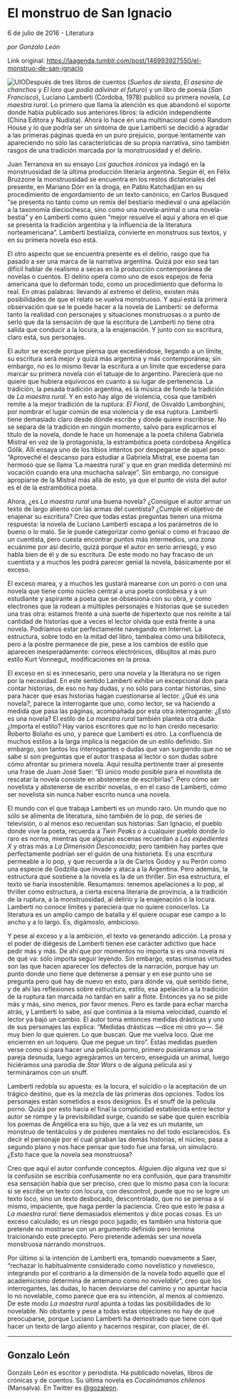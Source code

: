 # El monstruo de San Ignacio



6 de julio de 2016 - Literatura

_por Gonzalo León_

Link original: https://laagenda.tumblr.com/post/146993927550/el-monstruo-de-san-ignacio

![UIO](https://64.media.tumblr.com/0a38c583b1af4337dca8fedfbffc8aea/tumblr_inline_pjzvqnNKUr1t6q87u_640.jpg)Después de tres libros de cuentos (*Sueños de siesta*, *El asesino de chanchos* y *El loro que podía adivinar el futuro*) y un libro de poesía (*San Francisco*), Luciano Lamberti (Córdoba, 1978) publicó su primera novela, *La maestra rural*. Lo primero que llama la atención es que abandonó el soporte donde había publicado sus anteriores libros: la edición independiente (China Editora y Nudista). Ahora lo hace en una multinacional como Random House y lo que podría ser un síntoma de que Lamberti se decidió a agradar a las primeras páginas queda en un puro prejuicio, porque lentamente van apareciendo no sólo las características de su propia narrativa, sino también rasgos de una tradición marcada por la monstruosidad y el delirio.


Juan Terranova en su ensayo *Los gauchos irónicos* ya indagó en la monstruosidad de la última producción literaria argentina. Según él, en Félix Bruzzone la monstruosidad se encuentra en los restos dictatoriales del presente, en Mariano Dörr en la droga, en Pablo Katchadjian en su procedimiento de engordamiento de un texto canónico, en Carlos Busqued “se presenta no tanto como un remix del bestiario medieval o una apelación a la taxonomía dieciochesca, sino como una novela-animal o una novela-bestia” y en Lamberti como quien “mejor resuelve el aquí y ahora en el que se presenta la tradición argentina y la influencia de la literatura norteamericana”. Lamberti bestializa, convierte en monstruos sus textos, y en su primera novela eso está.


El otro aspecto que se encuentra presente es el delirio, rasgo que ha pasado a ser una marca de la narrativa argentina. Quizá por eso sea tan difícil hablar de realismo a secas en la producción contemporánea de novelas o cuentos. El delirio opera como uno de esos espejos de feria americana que lo deforman todo, como un procedimiento que deforma lo real. En otras palabras: llevando al extremo el delirio, existen más posibilidades de que el relato se vuelva monstruoso. Y aquí está la primera observación que se le puede hacer a la novela de Lamberti: se deforma tanto la realidad con personajes y situaciones monstruosas o a punto de serlo que da la sensación de que la escritura de Lamberti no tiene otra salida que conducir a la locura, a la enajenación. Y junto con su escritura, claro está, sus personajes.


El autor se excede porque piensa que excediéndose, llegando a un límite, su escritura será mejor y quizá más argentina y más contemporánea; sin embargo, no es lo mismo llevar la escritura a un límite que excederse para marcar su primera novela con el tatuaje de lo argentino. Pareciera que no quiere que hubiera equívocos en cuanto a su lugar de pertenencia. La tradición, la pesada tradición argentina, es la música de fondo la tradición de *La maestra rural*. Y en esto hay algo de violencia, cosa que también remite a la mejor tradición de la ruptura: *El Fiord*, de Osvaldo Lamborghini, por nombrar el lugar común de esa violencia y de esa ruptura. Lamberti tiene demasiado claro desde dónde escribe y dónde quiere inscribirse. No se separa de la tradición en ningún momento, salvo para explicarnos el título de la novela, donde le hace un homenaje a la poeta chilena Gabriela Mistral en voz de la protagonista, la estrambótica poeta cordobesa Angélica Gólik. Allí ensaya uno de los tibios intentos por despegarse de aquel peso: “Aproveché el descanso para estudiar a Gabriela Mistral, ese poema tan hermoso que se llama ‘La maestra rural’ y que en gran medida determinó mi vocación cuando era una muchacha salvaje”. Sin embargo, no consigue apropiarse de la Mistral más allá de esto, ya que el punto de vista del autor es el de la estrambótica poeta.


Ahora, ¿es *La maestra rural* una buena novela? ¿Consigue el autor armar un texto de largo aliento con las armas del cuentista? ¿Cumple el objetivo de enajenar su escritura? Creo que todas estas preguntas tienen una misma respuesta: la novela de Luciano Lamberti escapa a los parámetros de lo bueno o lo malo. Se le puede categorizar como genial o como el fracaso de un cuentista, pero cuesta encontrar puntos más intermedios, una zona ecuánime por así decirlo, quizá porque el autor en serio arriesgó, y eso habla bien de él y de su escritura. De este modo no hay fracaso de un cuentista y a muchos les podrá parecer genial la novela, básicamente por el exceso.


El exceso marea, y a muchos les gustará marearse con un porro o con una novela que tiene como núcleo central a una poeta cordobesa y a un estudiante y aspirante a poeta que se obsesiona con su obra, y como electrones que la rodean a múltiples personajes e historias que se suceden una tras otra: estamos frente a una suerte de hipertexto que nos remite a tal cantidad de historias que a veces el lector olvida que está frente a una novela. Podríamos estar perfectamente navegando en Internet. La estructura, sobre todo en la mitad del libro, tambalea como una biblioteca, pero a la postre permanece de pie, pese a los cambios de estilo que aparecen inesperadamente: correos electrónicos, dibujitos al más puro estilo Kurt Vonnegut, modificaciones en la prosa.


El exceso en sí es innecesario, pero una novela y la literatura no se rigen por la necesidad. En este sentido Lamberti exhibe un excepcional don para contar historias, de eso no hay dudas, y no sólo para contar historias, sino para hacer que esas historias hagan cuestionarse al lector. ¿Qué es una novela?, parece la interrogante que uno, como lector, se va haciendo a medida que pasa las páginas, acompañada por esta otra interrogante: ¿Esto es una novela? El estilo de *La maestra rural* también plantea otra duda: ¿Importa el estilo? Hay varios escritores que no lo han creído necesario: Roberto Bolaño es uno, y parece que Lamberti es otro. La confluencia de muchos estilos a la larga implica la negación de un estilo definido. Sin embargo, son tantos los interrogantes o dudas que van surgiendo que no se sabe si son preguntas que el autor traspasa al lector o son dudas sobre cómo afrontar su primera novela. Aquí resulta pertinente traer al presente una frase de Juan José Saer: “El único modo posible para el novelista de rescatar la novela consiste en abstenerse de escribirlas”. Pero cómo ser novelista y abstenerse de escribir novelas, o en el caso de Lamberti, cómo ser novelista sin nunca haber escrito nunca una novela.


El mundo con el que trabaja Lamberti es un mundo raro. Un mundo que no sólo se alimenta de literatura, sino también de lo pop, de series de televisión, o al menos eso recuerdan sus historias: San Ignacio, el pueblo donde vive la poeta, recuerda a *Twin Peaks* o a cualquier pueblo donde lo raro es norma, mientras que algunas escenas recuerdan a *Los expedientes X* y otras más a *La Dimensión Desconocida*; pero también hay partes que perfectamente podrían ser el guión de una historieta. Es una escritura permeable a lo pop, y que recuerda a la de Carlos Godoy y su Perón como una especie de Godzilla que invade y ataca a la Argentina. Pero además, la estructura que sostiene a la novela es la de un thriller. Sin esa estructura, el texto se haría insostenible. Resumamos: tenemos apelaciones a lo pop, al thriller como estructura, a cierta escena literaria de provincia, a la tradición de la ruptura, a la monstruosidad, al delirio y la enajenación o la locura. Lamberti no conoce límites y pareciera que no quiere conocerlos. La literatura es un amplio campo de batalla y él quiere ocupar ese campo a lo ancho y a lo largo. Es, digámoslo, ambicioso.


Y pese al exceso y a la ambición, el texto va generando adicción. La prosa y el poder de diégesis de Lamberti tienen ese carácter adictivo que hace pedir más y más. De ahí que por momentos no importa si es una novela ni de qué va: sólo importa seguir leyendo. Sin embargo, estas mismas virtudes son las que hacen aparecer los defectos de la narración, porque hay un punto donde uno tiene que detenerse a pensar y en ese punto uno se pregunta pero qué hay de nuevo en esto, para dónde va, qué sentido tiene, y de ahí las reflexiones sobre estructura, estilo, esa apelación a la tradición de la ruptura tan marcada no tardan en salir a flote. Entonces ya no se pide más y más, sino menos, por favor menos. Pero es tarde para echar marcha atrás, y Lamberti lo sabe, así que continúa a la misma velocidad, cuando el lector ya bajó un cambio. El autor toma entonces medidas drásticas y uno de sus personajes las explica: “Medidas drásticas —dice mi otro yo—. Sé muy bien lo que quieren. Lo que buscan. Que me vuelva loco. Que me encierren en un loquero. Que me pegue un tiro”. Estas medidas pueden verse como si para hacer una película porno, primero pusiéramos una pareja desnuda, luego agregáramos un tercero, enseguida un animal, luego hiciéramos una parodia de *Star Wars* o de alguna película así y termináramos con un snuff.


Lamberti redobla su apuesta: es la locura, el suicidio o la aceptación de un trágico destino, que es la mezcla de las primeras dos opciones. Todos los personajes están sometidos a esos designios. Es el snuff de la película porno. Quizá por esto hacia el final la complicidad establecida entre lector y autor se rompe y la previsibilidad surge, cuando se sabe que quien escribía los poemas de Angélica era su hijo, que a la vez es un mutante, un monstruo de tentáculos y de poderes mentales no del todo esclarecidos. Es decir el personaje por el cual giraban las demás historias, el núcleo, pasa a segundo plano y nos hace pensar que todo fue una farsa, un simulacro. ¿Esto hace que la novela sea monstruosa?


Creo que aquí el autor confunde conceptos. Alguien dijo alguna vez que si la confusión se escribía confusamente no era confusión, que para transmitir esa sensación había que ser preciso, creo que lo mismo pasa con la locura: si se escribe un texto con locura, con descontrol, puede que no se logre un texto loco, sino un texto desbocado, descontrolado, que no se piensa a sí mismo, impaciente, que haga perder la paciencia. Creo que esto le pasa a *La maestra rural*: tiene demasiados elementos y dice pocas cosas. Es un exceso calculado; es un riesgo poco jugado; es también una historia que pretende no mostrarse con un argumento definido pero termina traicionando este precepto. Pero pretende además ser una novela monstruosa narrando monstruos.


Por último si la intención de Lamberti era, tomando nuevamente a Saer, “rechazar lo habitualmente considerado como novelístico y novelesco, integrando por el contrario a la dimensión de la novela todo aquello que el academicismo determina de antemano como *no novelable*“, creo que los interrogantes, las dudas, lo hacen desviarse del camino y no apuntar hacia lo no novelable, como parece que era su intención, al menos al comienzo. De este modo *La maestra rural* apunta a todas las posibilidades de lo novelable. No obstante y pese a todas estas objeciones no hay de qué preocuparse, porque Luciano Lamberti ha demostrado que tiene con qué hacer un texto de largo aliento y hacernos respirar, con placer, de él.




---

 Gonzalo León
-------------

 Gonzalo León es escritor y periodista. Ha publicado novelas, libros de crónicas y de cuentos. Su última novela es *Cocainómanos chilenos* (Mansalva). En Twitter es [@gozaleon](http://www.twitter.com/gozaleon). 

